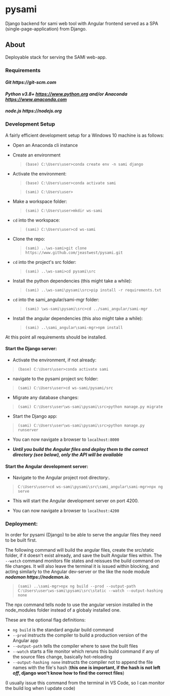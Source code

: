 # **pysami**
Django backend for sami web tool with Angular frontend served as a SPA (single-page-application) from Django.

## About
Deployable stack for serving the SAMI web-app.


### Requirements

#### **_Git https://git-scm.com_**

#### **_Python v3.8+ https://www.python.org and/or Anaconda https://www.anaconda.com_**

#### **_node.js https://nodejs.org_**


### Development Setup

A fairly efficient development setup for a Windows 10 machine is as follows:

- Open an Anaconda cli instance

- Create an environment

  > `(base) C:\Users\user>conda create env -n sami django`

- Activate the environment:

  > `(base) C:\Users\user>conda activate sami`

  > `(sami) C:\Users\user>`

- Make a workspace folder:

  > `(sami) C:\Users\user>mkdir ws-sami`

- `cd` into the workspace:

  > `(sami) C:\Users\user>cd ws-sami`

- Clone the repo:

  > `(sami) ..\ws-sami>git clone https://www.github.com/jeastwest/pysami.git`

- `cd` into the project's src folder:

  > `(sami) ..\ws-sami>cd pysami\src`

- Install the python dependencies (this might take a while):

  > `(sami) ..\ws-sami\pysami\src>pip install -r requirements.txt`

- `cd` into the sami_angular/sami-mgr folder:

  > `(sami) \ws-sami\pysami\src>cd ../sami_angular/sami-mgr`

- Install the angular dependencies (this also might take a while):

  > `(sami) ..\sami_angular\sami-mgr>npm install`


At this point all requirements should be installed.


#### Start the Django server:

- Activate the environment, if not already:

> `(base) C:\Users\user>conda activate sami`

- navigate to the pysami project src folder:

> `(sami) C:\Users\user>cd ws-sami/pysami/src`

- Migrate any database changes:

> `(sami) C:\Users\user\ws-sami\pysami\src>python manage.py migrate`

- Start the Django app:

> `(sami) C:\Users\user\ws-sami\pysami\src>python manage.py runserver`

- You can now navigate a browser to `localhost:8000`

- **_Until you build the Angular files and deploy them to the correct directory (see below), only the API will be available_**


#### Start the Angular development server:

- Navigate to the Angular project root directory:.

> `C:\Users\user>cd ws-sami\pysami\src\sami_angular\sami-mgr>npx ng serve`

- This will start the Angular development server on port 4200.

- You can now navigate a browser to `localhost:4200`


### Deployment:

In order for pysami (Django) to be able to serve the angular files they need to be built first.

  The following command will build the angular files, create the src/static folder, if it doesn't exist already, and save the
  built Angular files within. The `--watch` command monitors file states and reissues the build command on file changes. It will also leave the terminal it is issued within blocking, and acting similarly to the Angular dev-server or the like the node module **_nodemon https://nodemon.io_**.

  > `(sami) ..\sami-mgr>npx ng build --prod --output-path C:\Users\user\ws-sami\pysami\src\static --watch --output-hashing none`

The npx command tells node to use the angular version installed in the node_modules folder instead of a globaly installed one.

These are the optional flag definitions:

- `ng build` is the standard angular build command
- `--prod` instructs the compiler to build a production version of the Angular app
- `--output-path` tells the compiler where to save the built files
- `--watch` starts a file monitor which reruns this build command if any of the source files change, basically hot-reloading
- `--output-hashing none` instructs the compiler not to append the file names with the file's hash (**this one is important, if the hash is not left _off_, django won't know how to find the correct files**)

(I usually issue this command from the terminal in VS Code, so I can monitor the build log when I update code)
